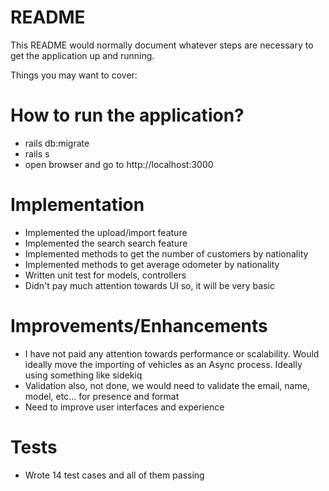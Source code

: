 # README

This README would normally document whatever steps are necessary to get the
application up and running.

Things you may want to cover:

# How to run the application?
* rails db:migrate
* rails s
* open browser and go to http://localhost:3000

# Implementation

* Implemented the upload/import feature
* Implemented the search search feature
* Implemented methods to get the number of customers by nationality
* Implemented methods to get average odometer by nationality
* Written unit test for models, controllers
* Didn't pay much attention towards UI so, it will be very basic

# Improvements/Enhancements

* I have not paid any attention towards performance or scalability. Would ideally move the importing of vehicles as an Async process. Ideally using something like sidekiq
* Validation also, not done, we would need to validate the email, name, model, etc... for presence and format
* Need to improve user interfaces and experience

# Tests

* Wrote 14 test cases and all of them passing
